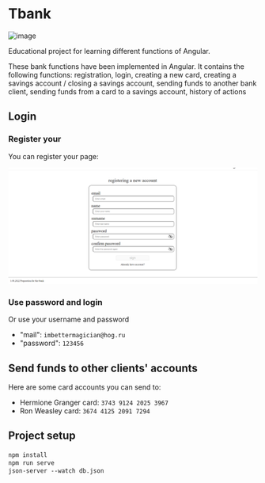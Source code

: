 # Tbank
![image](tbank-video.gif)

Educational project for learning different functions of Angular.

These bank functions have been implemented in Angular. It contains the following functions: registration, login, creating a new card, creating a savings account / closing a savings account, sending funds to another bank client, sending funds from a card to a savings account, history of actions

## Login

### Register your

You can register your page:

![img.png](img.png)

### Use password and login

Or use your username and password

- "mail": ```imbettermagician@hog.ru```
- "password": ```123456```

## Send funds to other clients' accounts

Here are some card accounts you can send to:

- Hermione Granger card: ```3743 9124 2025 3967```
- Ron Weasley card: ```3674 4125 2091 7294```

## Project setup

```
npm install
npm run serve
json-server --watch db.json
```

